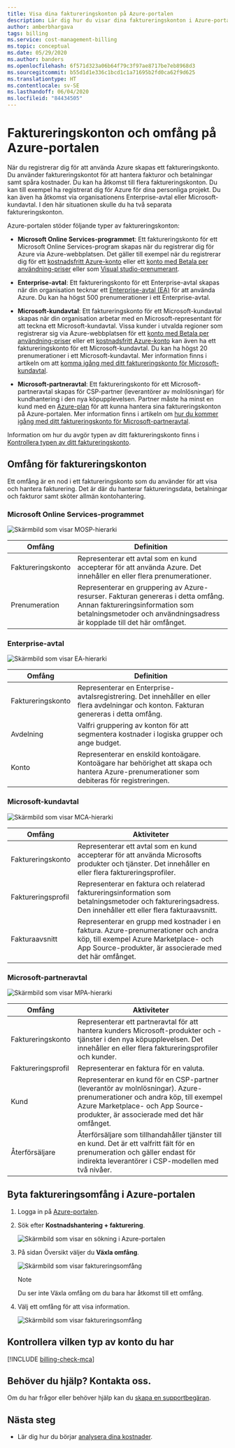 ```yaml
---
title: Visa dina faktureringskonton på Azure-portalen
description: Lär dig hur du visar dina faktureringskonton i Azure-portalen.
author: amberbhargava
tags: billing
ms.service: cost-management-billing
ms.topic: conceptual
ms.date: 05/29/2020
ms.author: banders
ms.openlocfilehash: 6f571d323a06b64f79c3f97ae8717be7eb8968d3
ms.sourcegitcommit: b55d1d1e336c1bcd1c1a71695b2fd0ca62f9d625
ms.translationtype: HT
ms.contentlocale: sv-SE
ms.lasthandoff: 06/04/2020
ms.locfileid: "84434505"
---
```

# <a name="billing-accounts-and-scopes-in-the-azure-portal"></a>Faktureringskonton och omfång på Azure-portalen

När du registrerar dig för att använda Azure skapas ett faktureringskonto. Du använder faktureringskontot för att hantera fakturor och betalningar samt spåra kostnader. Du kan ha åtkomst till flera faktureringskonton. Du kan till exempel ha registrerat dig för Azure för dina personliga projekt. Du kan även ha åtkomst via organisationens Enterprise-avtal eller Microsoft-kundavtal. I den här situationen skulle du ha två separata faktureringskonton.

Azure-portalen stöder följande typer av faktureringskonton:

- **Microsoft Online Services-programmet**: Ett faktureringskonto för ett Microsoft Online Services-program skapas när du registrerar dig för Azure via Azure-webbplatsen. Det gäller till exempel när du registrerar dig för ett [kostnadsfritt Azure-konto](https://azure.microsoft.com/offers/ms-azr-0044p/) eller ett [konto med Betala per användning-priser](https://azure.microsoft.com/offers/ms-azr-0003p/) eller som [Visual studio-prenumerant](https://azure.microsoft.com/pricing/member-offers/credit-for-visual-studio-subscribers/).

- **Enterprise-avtal**: Ett faktureringskonto för ett Enterprise-avtal skapas när din organisation tecknar ett [Enterprise-avtal (EA)](https://azure.microsoft.com/pricing/enterprise-agreement/) för att använda Azure. Du kan ha högst 500 prenumerationer i ett Enterprise-avtal.

- **Microsoft-kundavtal**: Ett faktureringskonto för ett Microsoft-kundavtal skapas när din organisation arbetar med en Microsoft-representant för att teckna ett Microsoft-kundavtal. Vissa kunder i utvalda regioner som registrerar sig via Azure-webbplatsen för ett [konto med Betala per användning-priser](https://azure.microsoft.com/offers/ms-azr-0003p/) eller ett [kostnadsfritt Azure-konto](https://azure.microsoft.com/offers/ms-azr-0044p/) kan även ha ett faktureringskonto för ett Microsoft-kundavtal. Du kan ha högst 20 prenumerationer i ett Microsoft-kundavtal. Mer information finns i artikeln om att [komma igång med ditt faktureringskonto för Microsoft-kundavtal](../understand/mca-overview.md).

- **Microsoft-partneravtal**: Ett faktureringskonto för ett Microsoft-partneravtal skapas för CSP-partner (leverantörer av molnlösningar) för kundhantering i den nya köpupplevelsen. Partner måste ha minst en kund med en [Azure-plan](https://docs.microsoft.com/partner-center/purchase-azure-plan) för att kunna hantera sina faktureringskonton på Azure-portalen. Mer information finns i artikeln om [hur du kommer igång med ditt faktureringskonto för Microsoft-partneravtal](../understand/mpa-overview.md).

Information om hur du avgör typen av ditt faktureringskonto finns i [Kontrollera typen av ditt faktureringskonto](#check-the-type-of-your-account).

## <a name="scopes-for-billing-accounts"></a>Omfång för faktureringskonton
Ett omfång är en nod i ett faktureringskonto som du använder för att visa och hantera fakturering. Det är där du hanterar faktureringsdata, betalningar och fakturor samt sköter allmän kontohantering.

### <a name="microsoft-online-services-program"></a>Microsoft Online Services-programmet

![Skärmbild som visar MOSP-hierarki](./media/view-all-accounts/mosp-hierarchy.png)

|Omfång  |Definition  |
|---------|---------|
|Faktureringskonto     | Representerar ett avtal som en kund accepterar för att använda Azure. Det innehåller en eller flera prenumerationer.  |
|Prenumeration     |  Representerar en gruppering av Azure-resurser. Fakturan genereras i detta omfång. Annan faktureringsinformation som betalningsmetoder och användningsadress är kopplade till det här omfånget.|

### <a name="enterprise-agreement"></a>Enterprise-avtal

![Skärmbild som visar EA-hierarki](./media/view-all-accounts/ea-hierarchy.png)

|Omfång  |Definition  |
|---------|---------|
|Faktureringskonto    | Representerar en Enterprise-avtalsregistrering. Det innehåller en eller flera avdelningar och konton. Fakturan genereras i detta omfång. |
|Avdelning     |  Valfri gruppering av konton för att segmentera kostnader i logiska grupper och ange budget.     |
|Konto     |  Representerar en enskild kontoägare. Kontoägare har behörighet att skapa och hantera Azure-prenumerationer som debiteras för registreringen. |

### <a name="microsoft-customer-agreement"></a>Microsoft-kundavtal

![Skärmbild som visar MCA-hierarki](./media/view-all-accounts/mca-hierarchy.png)

|Omfång  |Aktiviteter  |
|---------|---------|
|Faktureringskonto     |   Representerar ett avtal som en kund accepterar för att använda Microsofts produkter och tjänster. Det innehåller en eller flera faktureringsprofiler. |
|Faktureringsprofil     |   Representerar en faktura och relaterad faktureringsinformation som betalningsmetoder och faktureringsadress. Den innehåller ett eller flera fakturaavsnitt. |
|Fakturaavsnitt     |   Representerar en grupp med kostnader i en faktura. Azure-prenumerationer och andra köp, till exempel Azure Marketplace- och App Source-produkter, är associerade med det här omfånget.    |

### <a name="microsoft-partner-agreement"></a>Microsoft-partneravtal

![Skärmbild som visar MPA-hierarki](./media/view-all-accounts/mpa-hierarchy.png)

|Omfång  |Aktiviteter  |
|---------|---------|
|Faktureringskonto     |   Representerar ett partneravtal för att hantera kunders Microsoft-produkter och -tjänster i den nya köpupplevelsen. Det innehåller en eller flera faktureringsprofiler och kunder.   |
|Faktureringsprofil     |   Representerar en faktura för en valuta.     |
|Kund    |   Representerar en kund för en CSP-partner (leverantör av molnlösningar).  Azure-prenumerationer och andra köp, till exempel Azure Marketplace- och App Source-produkter, är associerade med det här omfånget.  |
|Återförsäljare    |   Återförsäljare som tillhandahåller tjänster till en kund. Det är ett valfritt fält för en prenumeration och gäller endast för indirekta leverantörer i CSP-modellen med två nivåer.     |

## <a name="switch-billing-scope-in-the-azure-portal"></a>Byta faktureringsomfång i Azure-portalen

1. Logga in på [Azure-portalen](https://portal.azure.com).

2. Sök efter **Kostnadshantering + fakturering**.

   ![Skärmbild som visar en sökning i Azure-portalen](./media/view-all-accounts/billing-search-cost-management-billing.png)

3. På sidan Översikt väljer du **Växla omfång**.

   ![Skärmbild som visar faktureringsomfång](./media/view-all-accounts/overview-select-scopes.png)

   > [!Note]
    >
    > Du ser inte Växla omfång om du bara har åtkomst till ett omfång.

4. Välj ett omfång för att visa information.

   ![Skärmbild som visar faktureringsomfång](./media/view-all-accounts/list-of-scopes.png)

## <a name="check-the-type-of-your-account"></a>Kontrollera vilken typ av konto du har
[!INCLUDE [billing-check-mca](../../../includes/billing-check-account-type.md)]

## <a name="need-help-contact-us"></a>Behöver du hjälp? Kontakta oss.

Om du har frågor eller behöver hjälp kan du [skapa en supportbegäran](https://go.microsoft.com/fwlink/?linkid=2083458).

## <a name="next-steps"></a>Nästa steg
- Lär dig hur du börjar [analysera dina kostnader](../costs/quick-acm-cost-analysis.md).
